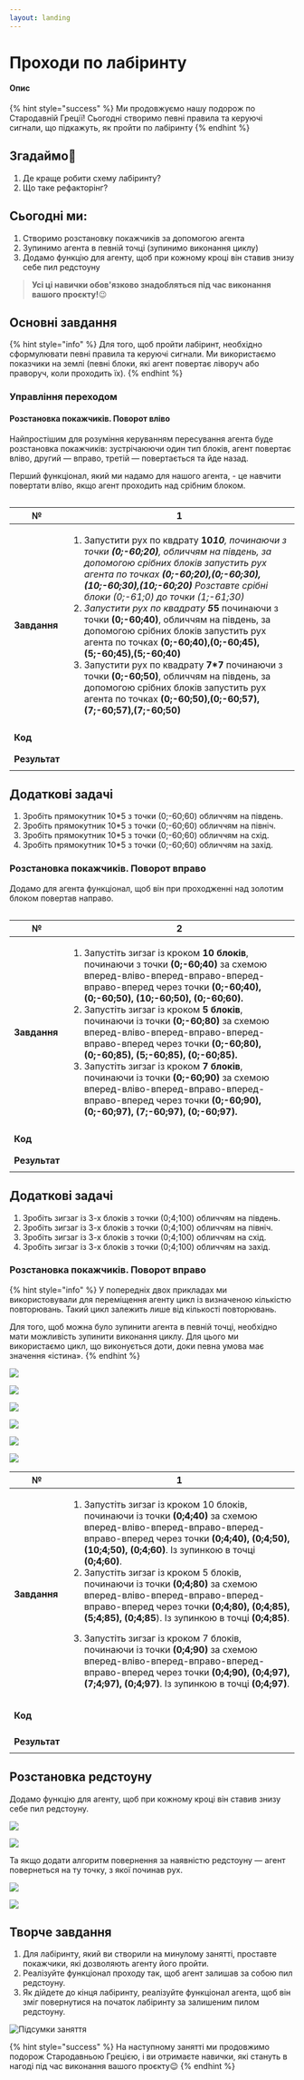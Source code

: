 ```yaml
---
layout: landing
---
```


# Проходи по лабіринту

#### Опис

{% hint style="success" %}
Ми продовжуємо нашу подорож по Стародавній Греції! Сьогодні створимо певні правила та керуючі сигнали, що підкажуть, як пройти по лабіринту
{% endhint %}

## Згадаймо🤔

1. Де краще робити схему лабіринту?&#x20;
2. Що таке рефакторінг?&#x20;

## Сьогодні ми:

1. Створимо розстановку покажчиків за допомогою агента
2. Зупинимо агента в певній точці (зупинимо виконання циклу)
3. Додамо функцію для агенту, щоб при кожному кроці він ставив знизу себе пил редстоуну

> **Усі ці навички обов'язково знадобляться під час виконання вашого проєкту!**😉

## Основні завдання

{% hint style="info" %}
Для того, щоб пройти лабіринт, необхідно сформулювати певні правила та керуючі сигнали. Ми використаємо показчики на землі (певні блоки, які агент повертає ліворуч або праворуч, коли проходить їх).
{% endhint %}

### Управління переходом

#### Розстановка покажчиків. Поворот вліво

Найпростішим для розуміння керуванням пересування агента буде розстановка покажчиків: зустрічаюючи один тип блоків, агент повертає вліво, другий — вправо, третій — повертається та йде назад.

Перший функціонал, який ми надамо для нашого агента, - це навчити повертати вліво, якщо агент проходить над срібним блоком.

<figure><img src=".gitbook/assets/62.png" alt=""><figcaption></figcaption></figure>

| **№**         | **1**                                                                                                                                                                                                                                                                                                                                                                                                                                                                                                                                                                                                                                                                                                                                                                                                                       |
| ------------- | --------------------------------------------------------------------------------------------------------------------------------------------------------------------------------------------------------------------------------------------------------------------------------------------------------------------------------------------------------------------------------------------------------------------------------------------------------------------------------------------------------------------------------------------------------------------------------------------------------------------------------------------------------------------------------------------------------------------------------------------------------------------------------------------------------------------------- |
| **Завдання**  | <ol><li>Запустити рух по квдрату <strong>10*10</strong>, починаючи з точки <strong>(0;-60;20)</strong>, обличчям на південь, за допомогою срібних блоків запустить рух агента по точках <strong>(0;-60;20),(0;-60;30),(10;-60;30),(10;-60;20)</strong> Розставте срібні блоки (0;-61;0) до точки (1;-61;30)</li><li>Запустити рух по квадрату <strong>5*5</strong> починаючи з точки <strong>(0;-60;40)</strong>, обличчям на південь, за допомогою срібних блоків запустить рух агента по точках <strong>(0;-60;40),(0;-60;45),(5;-60;45),(5;-60;40)</strong></li><li>Запустити рух по квадрату <strong>7*7</strong> починаючи з точки <strong>(0;-60;50)</strong>, обличчям на південь, за допомогою срібних блоків запустить рух агента по точках <strong>(0;-60;50),(0;-60;57),(7;-60;57),(7;-60;50)</strong></li></ol> |
| **Код**       | <p><img src=".gitbook/assets/61.png" alt=""><br><img src=".gitbook/assets/62 (1).png" alt=""></p>                                                                                                                                                                                                                                                                                                                                                                                                                                                                                                                                                                                                                                                                                                                           |
| **Результат** | <p><img src=".gitbook/assets/image (118).png" alt=""><br><img src=".gitbook/assets/labirint2_04.gif" alt=""></p>                                                                                                                                                                                                                                                                                                                                                                                                                                                                                                                                                                                                                                                                                                            |

## **Додаткові задачі**

1. Зробіть прямокутник 10\*5 з точки (0;-60;60) обличчям на південь.
2. Зробіть прямокутник 10\*5 з точки (0;-60;60) обличчям на північ.
3. Зробіть прямокутник 10\*5 з точки (0;-60;60) обличчям на схід.
4. Зробіть прямокутник 10\*5 з точки (0;-60;60) обличчям на захід.

### Розстановка покажчиків. Поворот вправо

Додамо для агента функціонал, щоб він при проходженні над золотим блоком повертав направо.

<figure><img src=".gitbook/assets/64.png" alt=""><figcaption></figcaption></figure>

| **№**         | 2                                                                                                                                                                                                                                                                                                                                                                                                                                                                                                                                                                                                                                                                                                                                                                      |
| ------------- | ---------------------------------------------------------------------------------------------------------------------------------------------------------------------------------------------------------------------------------------------------------------------------------------------------------------------------------------------------------------------------------------------------------------------------------------------------------------------------------------------------------------------------------------------------------------------------------------------------------------------------------------------------------------------------------------------------------------------------------------------------------------------- |
| **Завдання**  | <ol><li>Запустіть зигзаг із кроком <strong>10 блоків</strong>, починаючи з точки <strong>(0;-60;40)</strong> за схемою вперед-вліво-вперед-вправо-вперед-вправо-вперед через точки <strong>(0;-60;40), (0;-60;50), (10;-60;50), (0;-60;60).</strong></li><li>Запустіть зигзаг із кроком <strong>5 блоків</strong>, починаючи із точки <strong>(0;-60;80)</strong> за схемою вперед-вліво-вперед-вправо-вперед-вправо-вперед через точки <strong>(0;-60;80), (0;-60;85), (5;-60;85), (0;-60;85).</strong></li><li>Запустіть зигзаг із кроком <strong>7 блоків</strong>, починаючи із точки <strong>(0;-60;90)</strong> за схемою вперед-вліво-вперед-вправо-вперед-вправо-вперед через точки <strong>(0;-60;90), (0;-60;97), (7;-60;97), (0;-60;97).</strong></li></ol> |
| **Код**       | <p><img src=".gitbook/assets/63.png" alt=""><br><img src=".gitbook/assets/64 (1).png" alt=""></p>                                                                                                                                                                                                                                                                                                                                                                                                                                                                                                                                                                                                                                                                      |
| **Результат** | <p><img src=".gitbook/assets/image (157).png" alt=""><br><img src=".gitbook/assets/labirint2_08.gif" alt=""></p>                                                                                                                                                                                                                                                                                                                                                                                                                                                                                                                                                                                                                                                       |

## **Додаткові задачі**

1. Зробіть зигзаг із 3-х блоків з точки (0;4;100) обличчям на південь.
2. Зробіть зигзаг із 3-х блоків з точки (0;4;100) обличчям на північ.
3. Зробіть зигзаг із 3-х блоків з точки (0;4;100) обличчям на схід.
4. Зробіть зигзаг із 3-х блоків з точки (0;4;100) обличчям на захід.

### Розстановка покажчиків. Поворот вправо

{% hint style="info" %}
У попередніх двох прикладах ми використовували для переміщення агенту цикл із визначеною кількістю повторювань. Такий цикл залежить лише від кількості повторювань.&#x20;

Для того, щоб можна було зупинити агента в певній точці, необхідно мати можливість зупинити виконання циклу. Для цього ми використаємо цикл, що виконується доти, доки певна умова має значення «істина».
{% endhint %}

![](<.gitbook/assets/image (82).png>)

![](<.gitbook/assets/image (53).png>)

![](<.gitbook/assets/image (115).png>)

![](<.gitbook/assets/image (97).png>)

![](<.gitbook/assets/image (106).png>)

![](<.gitbook/assets/image (52).png>)



| **№**         | **1**                                                                                                                                                                                                                                                                                                                                                                                                                                                                                                                                                                                                                                                                                                                                                                                                                                                              |
| ------------- | ------------------------------------------------------------------------------------------------------------------------------------------------------------------------------------------------------------------------------------------------------------------------------------------------------------------------------------------------------------------------------------------------------------------------------------------------------------------------------------------------------------------------------------------------------------------------------------------------------------------------------------------------------------------------------------------------------------------------------------------------------------------------------------------------------------------------------------------------------------------ |
| **Завдання**  | <ol><li>Запустіть зигзаг із кроком 10 блоків, починаючи із точки <strong>(0;4;40)</strong> за схемою вперед-вліво-вперед-вправо-вперед-вправо-вперед через точки <strong>(0;4;40), (0;4;50), (10;4;50), (0;4;60)</strong>. Із зупинкою в точці <strong>(0;4;60)</strong>.</li><li>Запустіть зигзаг із кроком 5 блоків, починаючи із точки <strong>(0;4;80)</strong> за схемою вперед-вліво-вперед-вправо-вперед-вправо-вперед через точки <strong>(0;4;80), (0;4;85), (5;4;85), (0;4;85</strong>). Із зупинкою в точці <strong>(0;4;85)</strong>.</li><li><p>Запустіть зигзаг із кроком 7 блоків, починаючи із точки <strong>(0;4;90)</strong> за схемою вперед-вліво-вперед-вправо-вперед-вправо-вперед через точки <strong>(0;4;90), (0;4;97), (7;4;97), (0;4;97)</strong>. Із зупинкою в точці <strong>(0;4;97)</strong>.</p><p><strong></strong></p></li></ol> |
| **Код**       | <p><img src=".gitbook/assets/image (72).png" alt=""></p><p><img src=".gitbook/assets/image (49).png" alt=""></p>                                                                                                                                                                                                                                                                                                                                                                                                                                                                                                                                                                                                                                                                                                                                                   |
| **Результат** | <p><img src=".gitbook/assets/image (59).png" alt=""><br><img src=".gitbook/assets/labirint2_16.gif" alt=""></p>                                                                                                                                                                                                                                                                                                                                                                                                                                                                                                                                                                                                                                                                                                                                                    |

## Розстановка редстоуну

Додамо функцію для агенту, щоб при кожному кроці він ставив знизу себе пил редстоуну.

![](<.gitbook/assets/image (90).png>)

![](<.gitbook/assets/image (95).png>)

Та якщо додати алгоритм повернення за наявністю редстоуну — агент повернеться на ту точку, з якої починав рух.

![](<.gitbook/assets/image (155).png>)

![](<.gitbook/assets/image (83).png>)

## Творче завдання

1. Для лабіринту, який ви створили на минулому занятті, проставте покажчики, які дозволяють агенту його пройти.
2. Реалізуйте функціонал проходу так, щоб агент залишав за собою пил редстоуну.
3. Як дійдете до кінця лабіринту, реалізуйте функціонал агента, щоб він зміг повернутися на початок лабіринту за залишеним пилом редстоуну.

![Підсумки заняття](<.gitbook/assets/Group 2396.png>)

{% hint style="success" %}
На наступному занятті ми продовжимо подорож Стародавньою Грецією, і ви отримаєте навички, які стануть в нагоді під час виконання вашого проєкту😉
{% endhint %}
